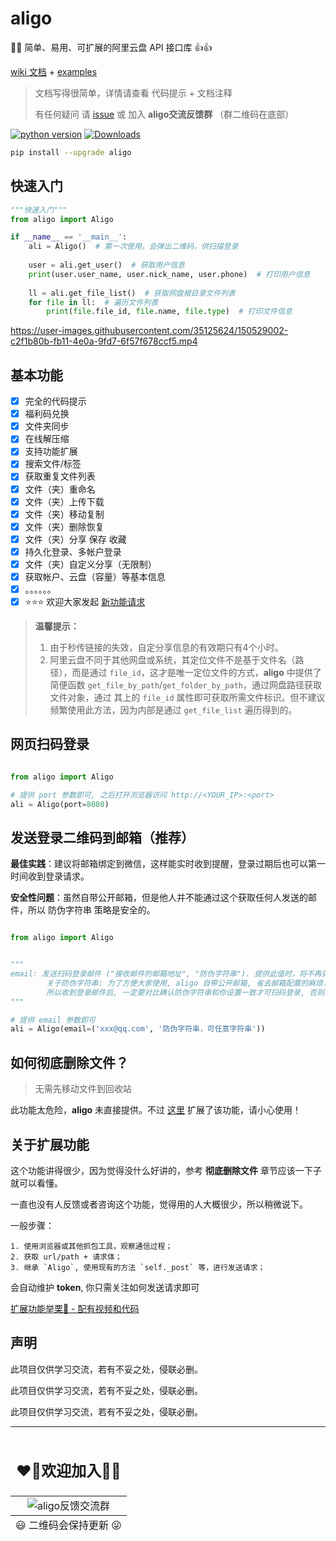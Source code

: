 # aligo

🚀🔥 简单、易用、可扩展的阿里云盘 API 接口库 👍👍

[wiki 文档](https://github.com/foyoux/aligo/wiki) + [examples](https://github.com/foyoux/aligo/tree/main/examples)

> 文档写得很简单，详情请查看 代码提示 + 文档注释
> 
> 有任何疑问 请 [issue](https://github.com/foyoux/aligo/issues/new?assignees=&labels=&template=bug_report.md&title=)
> 或 加入 **aligo交流反馈群** （群二维码在底部）

[![python version](https://img.shields.io/pypi/pyversions/aligo)](https://pypi.org/project/aligo/)  [![Downloads](https://static.pepy.tech/personalized-badge/aligo?period=total&units=international_system&left_color=black&right_color=orange&left_text=Downloads)](https://pepy.tech/project/aligo)

```bash
pip install --upgrade aligo
```

## 快速入门

```python
"""快速入门"""
from aligo import Aligo

if __name__ == '__main__':
    ali = Aligo()  # 第一次使用，会弹出二维码，供扫描登录
    
    user = ali.get_user()  # 获取用户信息
    print(user.user_name, user.nick_name, user.phone)  # 打印用户信息
    
    ll = ali.get_file_list()  # 获取网盘根目录文件列表
    for file in ll:  # 遍历文件列表
        print(file.file_id, file.name, file.type)  # 打印文件信息
```

https://user-images.githubusercontent.com/35125624/150529002-c2f1b80b-fb11-4e0a-9fd7-6f57f678ccf5.mp4

## 基本功能

- [x] 完全的代码提示
- [x] 福利码兑换
- [x] 文件夹同步
- [x] 在线解压缩
- [x] 支持功能扩展
- [x] 搜索文件/标签
- [x] 获取重复文件列表
- [x] 文件（夹）重命名
- [x] 文件（夹）上传下载
- [x] 文件（夹）移动复制
- [x] 文件（夹）删除恢复
- [x] 文件（夹）分享 保存 收藏
- [x] 持久化登录、多帐户登录
- [x] 文件（夹）自定义分享（无限制）
- [x] 获取帐户、云盘（容量）等基本信息
- [x] 。。。。。。
- [x] ⭐⭐⭐ 欢迎大家发起 [新功能请求](https://github.com/foyoux/aligo/issues/new?assignees=&labels=&template=feature_request.md&title=)

> **温馨提示：**
>   1. 由于秒传链接的失效，自定分享信息的有效期只有4个小时。
>   2. 阿里云盘不同于其他网盘或系统，其定位文件不是基于文件名（路径），而是通过 `file_id`，这才是唯一定位文件的方式，**aligo** 中提供了简便函数 `get_file_by_path`/`get_folder_by_path`，通过网盘路径获取文件对象，通过 其上的 `file_id` 属性即可获取所需文件标识。但不建议频繁使用此方法，因为内部是通过 `get_file_list` 遍历得到的。


## 网页扫码登录

```python

from aligo import Aligo

# 提供 port 参数即可, 之后打开浏览器访问 http://<YOUR_IP>:<port>
ali = Aligo(port=8080)
```


## 发送登录二维码到邮箱（推荐）
**最佳实践**：建议将邮箱绑定到微信，这样能实时收到提醒，登录过期后也可以第一时间收到登录请求。

**安全性问题**：虽然自带公开邮箱，但是他人并不能通过这个获取任何人发送的邮件，所以 防伪字符串 策略是安全的。

```python

from aligo import Aligo


"""
email: 发送扫码登录邮件 ("接收邮件的邮箱地址", "防伪字符串"). 提供此值时，将不再弹出或打印二维码
        关于防伪字符串: 为了方便大家使用, aligo 自带公开邮箱, 省去邮箱配置的麻烦.
        所以收到登录邮件后, 一定要对比确认防伪字符串和你设置一致才可扫码登录, 否则将导致: 包括但不限于云盘文件泄露.
"""

# 提供 email 参数即可
ali = Aligo(email=('xxx@qq.com', '防伪字符串，可任意字符串'))
```

## 如何彻底删除文件？
> 无需先移动文件到回收站

此功能太危险，**aligo** 未直接提供。不过 [这里](https://github.com/foyoux/aligo/wiki/%E8%87%AA%E5%AE%9A%E4%B9%89%E5%8A%9F%E8%83%BD---%E5%BD%BB%E5%BA%95%E5%88%A0%E9%99%A4%E6%96%87%E4%BB%B6) 扩展了该功能，请小心使用！


## 关于扩展功能
这个功能讲得很少，因为觉得没什么好讲的，参考 **彻底删除文件** 章节应该一下子就可以看懂。

一直也没有人反馈或者咨询这个功能，觉得用的人大概很少，所以稍微说下。

一般步骤：

    1. 使用浏览器或其他抓包工具，观察通信过程；
    2. 获取 url/path + 请求体；
    3. 继承 `Aligo`, 使用现有的方法 `self._post` 等，进行发送请求；
    
会自动维护 **token**, 你只需关注如何发送请求即可

[扩展功能举栗🌰 - 配有视频和代码](https://github.com/foyoux/aligo/issues/24)


## 声明

此项目仅供学习交流，若有不妥之处，侵联必删。

此项目仅供学习交流，若有不妥之处，侵联必删。

此项目仅供学习交流，若有不妥之处，侵联必删。

---

<table align="center">
    <thead align="center">
    <tr>
        <td><h2>❤️‍🔥欢迎加入🤝🏼</h2></td>
    </tr>
    </thead>
    <tbody align="center">
    <tr>
        <td><img src="http://110.42.175.98:5512/down/LKPvT9xK2lFx?fname=/aligo/wechat.jpg" alt="aligo反馈交流群"/></td>
    </tr>
    </tbody>
    <tfoot align="center">
    <tr>
        <td>😃 二维码会保持更新 😜</td>
    </tr>
    </tfoot>
</table>